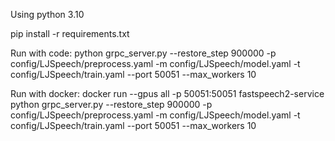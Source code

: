 Using python 3.10

pip install -r requirements.txt

Run with code:
python grpc_server.py --restore_step 900000 -p config/LJSpeech/preprocess.yaml -m config/LJSpeech/model.yaml -t config/LJSpeech/train.yaml --port 50051 --max_workers 10

Run with docker:
docker run --gpus all -p 50051:50051 fastspeech2-service python grpc_server.py --restore_step 900000 -p config/LJSpeech/preprocess.yaml -m config/LJSpeech/model.yaml -t config/LJSpeech/train.yaml --port 50051 --max_workers 10